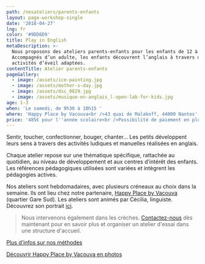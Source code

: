 ```yaml
---
path: /nosateliers/parents-enfants
layout: page-workshop-single
date: '2018-04-27'
lng: fr
color: '#9DD6D9'
title: Play in English
metaDescription: >-
  Nous proposons des ateliers parents-enfants pour les enfants de 12 à 36 mois.
  Accompagnés d’un adulte, les enfants découvrent l’anglais à travers des
  activités d’éveil adaptées.
contentTitle: Atelier parents-enfants
pageGallery:
  - image: /assets/ice-painting.jpg
  - image: /assets/mother-s-day.jpg
  - image: /assets/dsc_0829.jpg
  - image: /assets/musique-en-anglais_l-open-lab-for-kids.jpg
age: 1-3
when: 'Le samedi, de 9h30 à 10h15 '
where: 'Happy Place by Vacouva<br />43 quai de Malakoff, 44000 Nantes'
price: '485€ pour l''année scolaire<br />Possibilité de paiement en plusieurs fois '
---
```

Sentir, toucher, confectionner, bouger, chanter… Les petits développent leurs sens à travers des activités ludiques et manuelles réalisées en anglais.

Chaque atelier repose sur une thématique spécifique, rattachée au quotidien, au niveau de développement et aux centres d’intérêt des enfants. Les références pédagogiques utilisées sont variées et intègrent les pédagogies actives. 

Nos ateliers sont hebdomadaires, avec plusieurs créneaux au choix dans la semaine. Ils ont lieu chez notre partenaire, [Happy Place by Vacouva](https://www.google.fr/maps/place/Vacouva/@47.2146419,-1.5433538,17z/data=!3m1!4b1!4m5!3m4!1s0x4805eeb8399276c5:0xe54ac076a5ce2080!8m2!3d47.2146419!4d-1.5411651) (quartier Gare Sud). Les ateliers sont animés par Cécilia, linguiste. Découvrez son portrait [ici](/lequipe#team).

> Nous intervenons également dans les crèches. [Contactez-nous](mailto:hello@lopenlab.com) dès maintenant pour en savoir plus et organiser un atelier d'essai dans une structure d'accueil.  

[Plus d’infos sur nos méthodes](/pedagogie)

[Découvrir Happy Place by Vacouva en photos](/nosateliers#vacouva)
